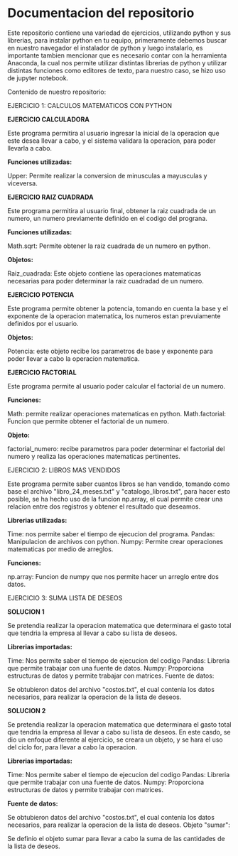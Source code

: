 # Documentacion del repositorio
 
Este repositorio contiene una variedad de ejercicios, utilizando python y sus librerias, para instalar python en tu equipo, primeramente debemos buscar en nuestro navegador el instalador de python y luego instalarlo, es importante tambien mencionar que es necesario contar con la herramienta Anaconda, la cual nos permite utilizar distintas librerias de python y utilizar distintas funciones como editores de texto, para nuestro caso, se hizo uso de jupyter notebook.

Contenido de nuestro repositorio:

EJERCICIO 1: CALCULOS MATEMATICOS CON PYTHON

**EJERCICIO CALCULADORA**

Este programa permitira al usuario ingresar la inicial de la operacion que este desea llevar a cabo, y el sistema validara la operacion, para poder llevarla a cabo.

**Funciones utilizadas:**

Upper: Permite realizar la conversion de minusculas a mayusculas y viceversa.



**EJERCICIO RAIZ CUADRADA**

Este programa permitira al usuario final, obtener la raiz cuadrada de un numero, un numero previamente definido en el codigo del prograna.

**Funciones utilizadas:**

Math.sqrt: Permite obtener la raiz cuadrada de un numero en python.

**Objetos:**

Raiz_cuadrada: Este objeto contiene las operaciones matematicas necesarias para poder determinar la raiz cuadradad de un numero.



**EJERCICIO POTENCIA**

Este programa permite obtener la potencia, tomando en cuenta la base y el exponente de la operacion matematica, los numeros estan prevuiamente definidos por el usuario.


**Objetos:**

Potencia: este objeto recibe los parametros de base y exponente para poder llevar a cabo la operacion matematica.


**EJERCICIO FACTORIAL**

Este programa permite al usuario poder calcular el factorial de un numero.

**Funciones:**

Math: permite realizar operaciones matematicas en python.
Math.factorial: Funcion que permite obtener el factorial de un numero.

**Objeto:**

factorial_numero: recibe parametros para poder determinar el factorial del numero y realiza las operaciones matematicas pertinentes.

EJERCICIO 2: LIBROS MAS VENDIDOS

Este programa permite saber cuantos libros se han vendido, tomando como base el archivo "libro_24_meses.txt" y "catalogo_libros.txt", para hacer esto posible, se ha hecho uso de la funcion np.array, el cual permite crear una relacion entre dos registros y obtener el resultado que deseamos.

**Librerias utilizadas:**

Time: nos permite saber el tiempo de ejecucion del programa.
Pandas: Manipulacion de archivos con python.
Numpy: Permite crear operaciones matematicas por medio de arreglos.

**Funciones:**

np.array: Funcion de numpy que nos permite hacer un arreglo entre dos datos.

EJERCICIO 3: SUMA LISTA DE DESEOS

**SOLUCION 1**

Se pretendia realizar la operacion matematica que determinara el gasto total que tendria la empresa al llevar a cabo su lista de deseos.

**Librerias importadas:**

Time: Nos permite saber el tiempo de ejecucion del codigo
Pandas: Libreria que permite trabajar con una fuente de datos.
Numpy: Proporciona estructuras de datos y permite trabajar con matrices.
Fuente de datos:

Se obtubieron datos del archivo "costos.txt", el cual contenia los datos necesarios, para realizar la operacion de la lista de deseos.

**SOLUCION 2**

Se pretendia realizar la operacion matematica que determinara el gasto total que tendria la empresa al llevar a cabo su lista de deseos. En este casdo, se dio un enfoque diferente al ejercicio, se creara un objeto, y se hara el uso del ciclo for, para llevar a cabo la operacion.

**Librerias importadas:**

Time: Nos permite saber el tiempo de ejecucion del codigo
Pandas: Libreria que permite trabajar con una fuente de datos.
Numpy: Proporciona estructuras de datos y permite trabajar con matrices.

**Fuente de datos:**

Se obtubieron datos del archivo "costos.txt", el cual contenia los datos necesarios, para realizar la operacion de la lista de deseos.
Objeto "sumar":

Se definio el objeto sumar para llevar a cabo la suma de las cantidades de la lista de deseos.














